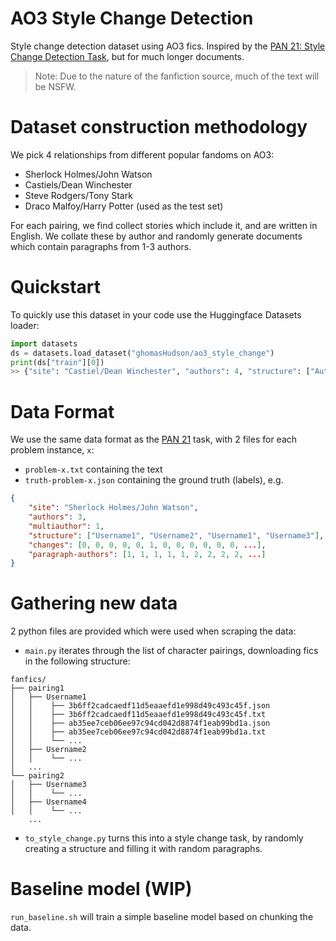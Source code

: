 # AO3 Style Change Detection
Style change detection dataset using AO3 fics. Inspired by the [PAN 21: Style Change Detection Task](https://pan.webis.de/clef21/pan21-web/style-change-detection.html), but for much longer documents.

> Note: Due to the nature of the fanfiction source, much of the text will be NSFW. 

# Dataset construction methodology
We pick 4 relationships from different popular fandoms on AO3:
- Sherlock Holmes/John Watson
- Castiels/Dean Winchester
- Steve Rodgers/Tony Stark
- Draco Malfoy/Harry Potter (used as the test set)

For each pairing, we find collect stories which include it, and are written in English. We collate these by author and randomly generate documents which contain paragraphs from 1-3 authors.

# Quickstart
To quickly use this dataset in your code use the Huggingface Datasets loader:
```python
import datasets
ds = datasets.load_dataset("ghomasHudson/ao3_style_change")
print(ds["train"][0])
>> {"site": "Castiel/Dean Winchester", "authors": 4, "structure": ["Author1", "Author2", ...], "multi-author": 1, "changes": [0,0,...]...}
```

# Data Format

We use the same data format as the [PAN 21](https://pan.webis.de/clef21/pan21-web/style-change-detection.html) task, with 2 files for each problem instance, `x`:
- `problem-x.txt` containing the text
- `truth-problem-x.json` containing the ground truth (labels), e.g.
```json
{
    "site": "Sherlock Holmes/John Watson",
    "authors": 3,
    "multiauthor": 1,
    "structure": ["Username1", "Username2", "Username1", "Username3"],
    "changes": [0, 0, 0, 0, 0, 1, 0, 0, 0, 0, 0, 0, ...],
    "paragraph-authors": [1, 1, 1, 1, 1, 2, 2, 2, 2, ...]
}
```


# Gathering new data

2 python files are provided which were used when scraping the data:
- `main.py` iterates through the list of character pairings, downloading fics in the following structure:
```
fanfics/
├── pairing1
│   ├── Username1
│   │    ├── 3b6ff2cadcaedf11d5eaaefd1e998d49c493c45f.json
│   │    ├── 3b6ff2cadcaedf11d5eaaefd1e998d49c493c45f.txt
│   │    ├── ab35ee7ceb06ee97c94cd042d8874f1eab99bd1a.json
│   │    ├── ab35ee7ceb06ee97c94cd042d8874f1eab99bd1a.txt
│   │    └── ...
│   ├── Username2
│   │    └── ...
│   ...
└── pairing2
│   ├── Username3
│   │    └── ...
│   ├── Username4
│   │    └── ...
    ...
```
- `to_style_change.py` turns this into a style change task, by randomly creating a structure and filling it with random paragraphs.

# Baseline model (WIP)
`run_baseline.sh` will train a simple baseline model based on chunking the data.
